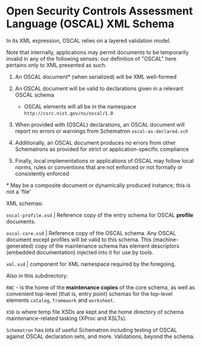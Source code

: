 # Open Security Controls Assessment Language (OSCAL) XML Schema

In its XML expression, OSCAL relies on a layered validation model.

Note that internally, applications may permit documents to be temporarily invalid in any of the following senses: our definition of "OSCAL" here pertains only to XML presented as such.

1. An OSCAL document* (when serialized) will be XML well-formed
1. An OSCAL document will be valid to declarations given in a relevant OSCAL schema
     * OSCAL elements will all be in the namespace `http://csrc.nist.gov/ns/oscal/1.0`
     
1. When provided with (OSCAL) declarations, an OSCAL document will report no errors or warnings from Schematron `oscal-as-declared.sch`
1. Additionally, an OSCAL document produces no errors from other Schematrons as provided for strict or application-specific compliance
1. Finally, local implementations or applications of OSCAL may follow local norms, rules or conventions that are not enforced or not formally or consistently enforced

\* May be a composite document or dynamically produced instance; this is not a 'file'

XML schemas:


`oscal-profile.xsd` | Reference copy of the entry schema for OSCAL **profile** documents.

`oscal-core.xsd` | Reference copy of the OSCAL schema. Any OSCAL document except profiles will be valid to this schema. This (machine-generated) copy of the maintenance schema has element descriptors (embedded documentation) injected into it for use by tools.

`xml.xsd` | component for XML namespace required by the foregoing.

Also in this subdirectory:

`RNC` - is the home of the **maintenance copies** of the core schema, as well as convenient top-level (that is, entry point) schemas for the top-level elements `catalog`, `framework` and `worksheet`.

`XSD` is where temp file XSDs are kept and the home directory of schema maintenance-related tasking (XProc and XSLTs).

`Schematron` has lots of useful Schematron including testing of OSCAL against OSCAL declaration sets, and more. Validations, beyond the schema.
